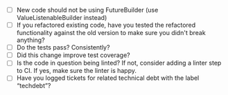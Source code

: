 
- [ ] New code should not be using FutureBuilder (use ValueListenableBuilder instead)
- [ ] If you refactored existing code, have you tested the refactored functionality against the old version to make sure you didn't break anything?
- [ ] Do the tests pass? Consistently?
- [ ] Did this change improve test coverage?
- [ ] Is the code in question being linted? If not, consider adding a linter step to CI. If yes, make sure the linter is happy.
- [ ] Have you logged tickets for related technical debt with the label “techdebt”?
